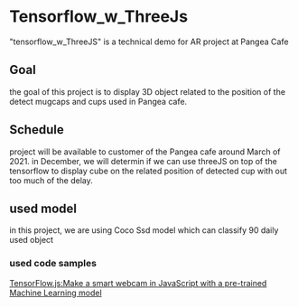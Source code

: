 # Tensorflow_w_ThreeJs
"tensorflow_w_ThreeJS" is a technical demo for AR project at Pangea Cafe 

## Goal
the goal of this project is to display 3D object related to the position of the detect mugcaps and cups used in Pangea cafe.

## Schedule
project will be available to customer of the Pangea cafe around March of 2021.
in December, we will determin if we can use threeJS on top of the tensorflow to display cube on the related position of detected cup with out too much of the delay.

## used model 
in this project, we are using Coco Ssd model which can classify 90 daily used object

### used code samples 
[TensorFlow.js:Make a smart webcam in JavaScript with a pre-trained Machine Learning model](https://codelabs.developers.google.com/codelabs/tensorflowjs-object-detection#0)
